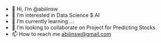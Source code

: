 - 👋 Hi, I’m @abiiinsw
- 👀 I’m interested in Data Science $ AI 
- 🌱 I’m currently learning ...
- 💞️ I’m looking to collaborate on Project for Predicting Stocks 
- 📫 How to reach me abiiinsw@gmail.com

<!---
abiiinsw/abiiinsw is a ✨ special ✨ repository because its `README.md` (this file) appears on your GitHub profile.
You can click the Preview link to take a look at your changes.
--->
